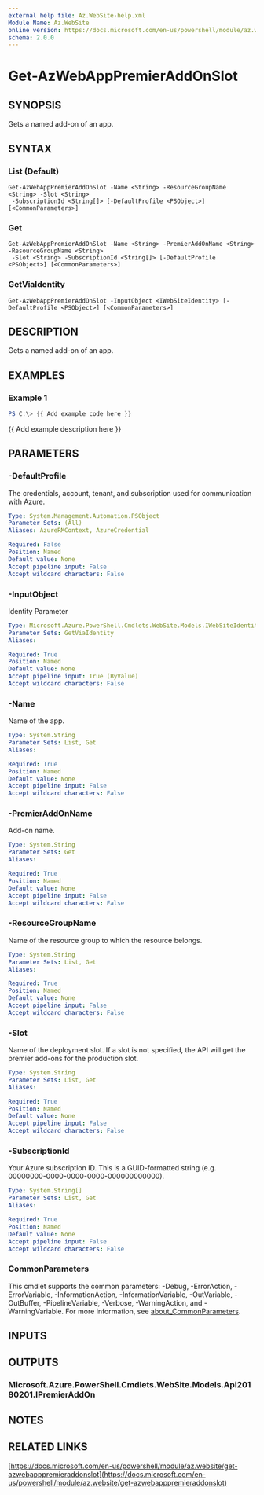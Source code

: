 ```yaml
---
external help file: Az.WebSite-help.xml
Module Name: Az.WebSite
online version: https://docs.microsoft.com/en-us/powershell/module/az.website/get-azwebapppremieraddonslot
schema: 2.0.0
---
```


# Get-AzWebAppPremierAddOnSlot

## SYNOPSIS
Gets a named add-on of an app.

## SYNTAX

### List (Default)
```
Get-AzWebAppPremierAddOnSlot -Name <String> -ResourceGroupName <String> -Slot <String>
 -SubscriptionId <String[]> [-DefaultProfile <PSObject>] [<CommonParameters>]
```

### Get
```
Get-AzWebAppPremierAddOnSlot -Name <String> -PremierAddOnName <String> -ResourceGroupName <String>
 -Slot <String> -SubscriptionId <String[]> [-DefaultProfile <PSObject>] [<CommonParameters>]
```

### GetViaIdentity
```
Get-AzWebAppPremierAddOnSlot -InputObject <IWebSiteIdentity> [-DefaultProfile <PSObject>] [<CommonParameters>]
```

## DESCRIPTION
Gets a named add-on of an app.

## EXAMPLES

### Example 1
```powershell
PS C:\> {{ Add example code here }}
```

{{ Add example description here }}

## PARAMETERS

### -DefaultProfile
The credentials, account, tenant, and subscription used for communication with Azure.

```yaml
Type: System.Management.Automation.PSObject
Parameter Sets: (All)
Aliases: AzureRMContext, AzureCredential

Required: False
Position: Named
Default value: None
Accept pipeline input: False
Accept wildcard characters: False
```

### -InputObject
Identity Parameter

```yaml
Type: Microsoft.Azure.PowerShell.Cmdlets.WebSite.Models.IWebSiteIdentity
Parameter Sets: GetViaIdentity
Aliases:

Required: True
Position: Named
Default value: None
Accept pipeline input: True (ByValue)
Accept wildcard characters: False
```

### -Name
Name of the app.

```yaml
Type: System.String
Parameter Sets: List, Get
Aliases:

Required: True
Position: Named
Default value: None
Accept pipeline input: False
Accept wildcard characters: False
```

### -PremierAddOnName
Add-on name.

```yaml
Type: System.String
Parameter Sets: Get
Aliases:

Required: True
Position: Named
Default value: None
Accept pipeline input: False
Accept wildcard characters: False
```

### -ResourceGroupName
Name of the resource group to which the resource belongs.

```yaml
Type: System.String
Parameter Sets: List, Get
Aliases:

Required: True
Position: Named
Default value: None
Accept pipeline input: False
Accept wildcard characters: False
```

### -Slot
Name of the deployment slot.
If a slot is not specified, the API will get the premier add-ons for the production slot.

```yaml
Type: System.String
Parameter Sets: List, Get
Aliases:

Required: True
Position: Named
Default value: None
Accept pipeline input: False
Accept wildcard characters: False
```

### -SubscriptionId
Your Azure subscription ID.
This is a GUID-formatted string (e.g.
00000000-0000-0000-0000-000000000000).

```yaml
Type: System.String[]
Parameter Sets: List, Get
Aliases:

Required: True
Position: Named
Default value: None
Accept pipeline input: False
Accept wildcard characters: False
```

### CommonParameters
This cmdlet supports the common parameters: -Debug, -ErrorAction, -ErrorVariable, -InformationAction, -InformationVariable, -OutVariable, -OutBuffer, -PipelineVariable, -Verbose, -WarningAction, and -WarningVariable. For more information, see [about_CommonParameters](http://go.microsoft.com/fwlink/?LinkID=113216).

## INPUTS

## OUTPUTS

### Microsoft.Azure.PowerShell.Cmdlets.WebSite.Models.Api20180201.IPremierAddOn
## NOTES

## RELATED LINKS

[https://docs.microsoft.com/en-us/powershell/module/az.website/get-azwebapppremieraddonslot](https://docs.microsoft.com/en-us/powershell/module/az.website/get-azwebapppremieraddonslot)

